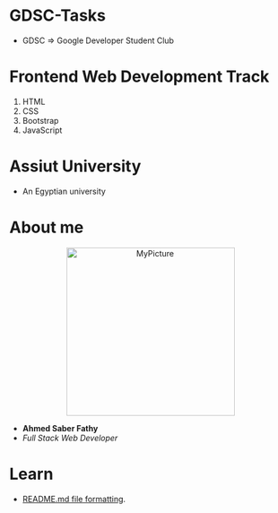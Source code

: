 # GDSC-Tasks
- GDSC => Google Developer Student Club
# Frontend Web Development Track
1. HTML
2. CSS
3. Bootstrap
4. JavaScript
# Assiut University
- An Egyptian university
# About me
<p align="center">
  <img width="300" height="300" alt="MyPicture" src="https://avatars.githubusercontent.com/u/64714761?s=96&v=4">
</p>

- **Ahmed Saber Fathy**
- *Full Stack Web Developer*
# Learn
- [README.md file formatting](https://www.markdownguide.org/basic-syntax/).
